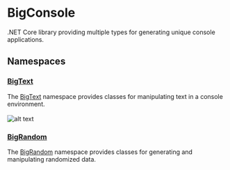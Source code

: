 # BigConsole
.NET Core library providing multiple types for generating unique console applications.

## Namespaces
[comment]: # (include a folder for each namespace in the doc and link to each instead)
### <a id="BigText" href="https://github.com/redrithm/BigConsole/blob/master/documentation/BigText/NAMESPACE.md#bigconsole-bigtext-namespace">BigText</a>
The <a href="#BigText">BigText</a> namespace provides classes for manipulating text in a console environment.
<br/><br/>
![alt text](https://github.com/redrithm/BigConsole/blob/master/media/gifs/bigtext.gif)

### <a id="BigRandom" href="#">BigRandom</a>
The <a href="#BigRandom">BigRandom</a> namespace provides classes for generating and manipulating randomized data.
